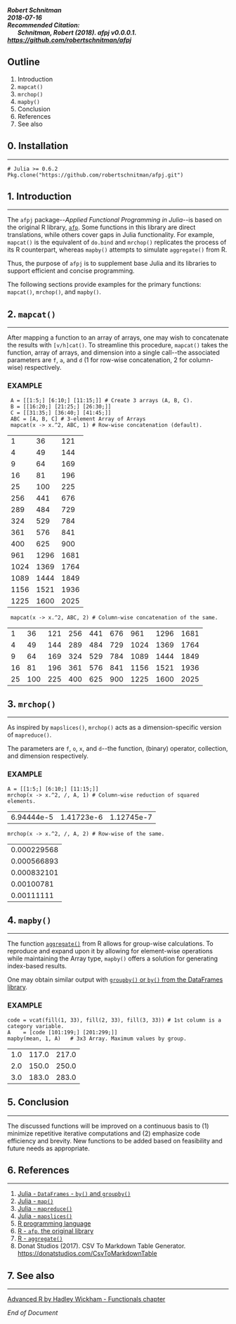 ***Robert Schnitman***  
***2018-07-16***  
***Recommended Citation:  
&nbsp;&nbsp;&nbsp;&nbsp;&nbsp;&nbsp; Schnitman, Robert (2018). afpj v0.0.0.1. <https://github.com/robertschnitman/afpj>***

Outline
-------

1.  Introduction
2.  `mapcat()`
3.  `mrchop()`
4.  `mapby()`
5. Conclusion
6. References
7. See also

## 0. Installation
---------------
    # Julia >= 0.6.2
    Pkg.clone("https://github.com/robertschnitman/afpj.git")

## 1. Introduction
---------------

The `afpj` package--*Applied Functional Programming in Julia*--is based on the original R library, [`afp`](https://github.com/robertschnitman/afp). Some functions in this library are direct translations, while others cover gaps in Julia functionality. For example, `mapcat()` is the equivalent of `do.bind` and `mrchop()` replicates the process of its R counterpart, whereas `mapby()` attempts to simulate `aggregate()` from R.

Thus, the purpose of `afpj` is to supplement base Julia and its libraries to support efficient and concise programming.

The following sections provide examples for the primary functions:
`mapcat()`, `mrchop()`, and `mapby()`.

## 2. `mapcat()`
--------------

After mapping a function to an array of arrays, one may wish to concatenate the results with `[v/h]cat()`. To streamline this procedure, `mapcat()` takes the function, array of arrays, and dimension into a single call--the associated parameters are `f`, `a`, and `d` (1 for row-wise concatenation, 2 for column-wise) respectively.

### EXAMPLE

     A = [[1:5;] [6:10;] [11:15;]] # Create 3 arrays (A, B, C).
     B = [[16:20;] [21:25;] [26:30;]]
     C = [[31:35;] [36:40;] [41:45;]]
     ABC = [A, B, C] # 3-element Array of Arrays
     mapcat(x -> x.^2, ABC, 1) # Row-wise concatenation (default).

|      |      |      | 
|------|------|------| 
| 1    | 36   | 121  | 
| 4    | 49   | 144  | 
| 9    | 64   | 169  | 
| 16   | 81   | 196  | 
| 25   | 100  | 225  | 
| 256  | 441  | 676  | 
| 289  | 484  | 729  | 
| 324  | 529  | 784  | 
| 361  | 576  | 841  | 
| 400  | 625  | 900  | 
| 961  | 1296 | 1681 | 
| 1024 | 1369 | 1764 | 
| 1089 | 1444 | 1849 | 
| 1156 | 1521 | 1936 | 
| 1225 | 1600 | 2025 | 

     mapcat(x -> x.^2, ABC, 2) # Column-wise concatenation of the same.

|    |     |     |     |     |     |      |      |      | 
|----|-----|-----|-----|-----|-----|------|------|------| 
| 1  | 36  | 121 | 256 | 441 | 676 | 961  | 1296 | 1681 | 
| 4  | 49  | 144 | 289 | 484 | 729 | 1024 | 1369 | 1764 | 
| 9  | 64  | 169 | 324 | 529 | 784 | 1089 | 1444 | 1849 | 
| 16 | 81  | 196 | 361 | 576 | 841 | 1156 | 1521 | 1936 | 
| 25 | 100 | 225 | 400 | 625 | 900 | 1225 | 1600 | 2025 | 
     

## 3. `mrchop()`
----------------

As inspired by `mapslices()`, `mrchop()` acts as a dimension-specific version of `mapreduce()`.

The parameters are `f`, `o`, `x`, and `d`--the function, (binary) operator, collection, and dimension respectively.

### EXAMPLE

    A = [[1:5;] [6:10;] [11:15;]]
    mrchop(x -> x.^2, /, A, 1) # Column-wise reduction of squared elements.

|            |            |            | 
|------------|------------|------------| 
| 6.94444e-5 | 1.41723e-6 | 1.12745e-7 | 


    mrchop(x -> x.^2, /, A, 2) # Row-wise of the same.
    
|              | 
|--------------| 
| 0.000229568  | 
|  0.000566893 | 
|  0.000832101 | 
|  0.00100781  | 
|  0.00111111  | 


   

## 4. `mapby()`
---------------

The function [`aggregate()`](https://stat.ethz.ch/R-manual/R-devel/library/stats/html/aggregate.html) from R allows for group-wise calculations. To reproduce and expand upon it by allowing for element-wise operations while maintaining the Array type, `mapby()` offers a solution for generating index-based results.

One may obtain similar output with [`groupby()` or `by()` from the DataFrames library](https://en.wikibooks.org/wiki/Introducing_Julia/DataFrames#Subsets_and_groups).  

### EXAMPLE

    code = vcat(fill(1, 33), fill(2, 33), fill(3, 33)) # 1st column is a category variable.
    A    = [code [101:199;] [201:299;]]
    mapby(mean, 1, A)   # 3x3 Array. Maximum values by group.
    
|      |         |         | 
|------|---------|---------| 
| 1.0  |   117.0 |   217.0 | 
|  2.0 |   150.0 |   250.0 | 
|  3.0 |   183.0 |   283.0 | 


## 5. Conclusion
-------------

The discussed functions will be improved on a
continuous basis to (1) minimize repetitive iterative computations and (2)
emphasize code efficiency and brevity. New functions to be added based
on feasibility and future needs as appropriate.

## 6. References
-------------
1. [Julia - `DataFrames` - `by()` and `groupby()`](https://en.wikibooks.org/wiki/Introducing_Julia/DataFrames#Subsets_and_groups)  
2. [Julia - `map()`](https://docs.julialang.org/en/v0.6.1/stdlib/collections/#Base.map)  
3. [Julia - `mapreduce()`](https://docs.julialang.org/en/v0.6.1/stdlib/collections/#Base.mapreduce-NTuple%7B4,Any%7D)  
4. [Julia - `mapslices()`](https://docs.julialang.org/en/v0.6.2/stdlib/arrays/#Base.mapslices)  
5. [R programming language](https://www.r-project.org/)  
6. [R - `afp`, the original library](https://github.com/robertschnitman/afp)  
7. [R - `aggregate()`](https://stat.ethz.ch/R-manual/R-devel/library/stats/html/aggregate.html)  
8. Donat Studios (2017). CSV To Markdown Table Generator. https://donatstudios.com/CsvToMarkdownTable

## 7. See also
------------- 
[Advanced R by Hadley Wickham - Functionals chapter](http://adv-r.had.co.nz/Functionals.html)

*End of Document*
